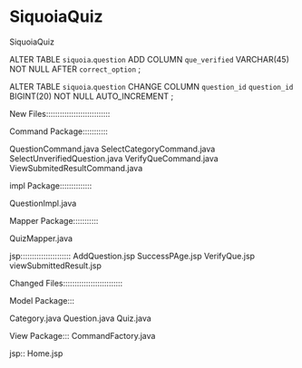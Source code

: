 SiquoiaQuiz
===========

SiquoiaQuiz


ALTER TABLE `siquoia`.`question` ADD COLUMN `que_verified` VARCHAR(45) NOT NULL  AFTER `correct_option` ;


ALTER TABLE `siquoia`.`question` CHANGE COLUMN `question_id` `question_id` BIGINT(20) NOT NULL AUTO_INCREMENT  ;



New Files::::::::::::::::::::::::::::


Command Package:::::::::::

QuestionCommand.java
SelectCategoryCommand.java
SelectUnverifiedQuestion.java
VerifyQueCommand.java
ViewSubmitedResultCommand.java

impl Package::::::::::::::

QuestionImpl.java

Mapper Package:::::::::::

QuizMapper.java

jsp::::::::::::::::::::::
AddQuestion.jsp
SuccessPAge.jsp
VerifyQue.jsp
viewSubmittedResult.jsp

Changed Files::::::::::::::::::::::::::

Model Package:::

Category.java
Question.java
Quiz.java

View Package:::
CommandFactory.java


jsp::
Home.jsp
